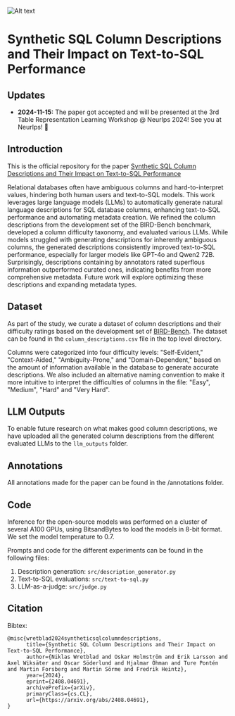 ![Alt text](src/bar_plot_scores.png)

# Synthetic SQL Column Descriptions and Their Impact on Text-to-SQL Performance

## Updates

- **2024-11-15:** The paper got accepted and will be presented at the 3rd Table Representation Learning Workshop @ NeurIps 2024! See you at NeurIps! 🎉 

## Introduction

This is the official repository for the paper [Synthetic SQL Column Descriptions and Their Impact on Text-to-SQL Performance](https://arxiv.org/abs/2408.04691)

Relational databases often have ambiguous columns and hard-to-interpret values, hindering both human users and text-to-SQL models. This work leverages large language models (LLMs) to automatically generate natural language descriptions for SQL database columns, enhancing text-to-SQL performance and automating metadata creation. We refined the column descriptions from the development set of the BIRD-Bench benchmark, developed a column difficulty taxonomy, and evaluated various LLMs. While models struggled with generating descriptions for inherently ambiguous columns, the generated descriptions consistently improved text-to-SQL performance, especially for larger models like GPT-4o and Qwen2 72B. Surprisingly, descriptions containing by annotators rated superflous information outperformed curated ones, indicating benefits from more comprehensive metadata. Future work will explore optimizing these descriptions and expanding metadata types.

## Dataset

As part of the study, we curate a dataset of column descriptions and their difficulty ratings based on the development set of [BIRD-Bench](https://bird-bench.github.io/). The dataset can be found in the `column_descriptions.csv` file in the top level directory. 

Columns were categorized into four difficulty levels: "Self-Evident," "Context-Aided," "Ambiguity-Prone," and "Domain-Dependent," based on the amount of information available in the database to generate accurate descriptions. We also included an alternative naming convention to make it more intuitive to interpret the difficulties of columns in the file: "Easy", "Medium", "Hard" and "Very Hard".

## LLM Outputs

To enable future research on what makes good column descriptions, we have uploaded all the generated column descriptions from the different evaluated LLMs to the `llm_outputs` folder. 

## Annotations

All annotations made for the paper can be found in the /annotations folder. 

## Code

Inference for the open-source models was performed on a cluster of several A100 GPUs, using BitsandBytes to load the models in 8-bit format. We set the model temperature to 0.7. 

Prompts and code for the different experiments can be found in the following files: 

1. Description generation: `src/description_generator.py`
2. Text-to-SQL evaluations: `src/text-to-sql.py`
3. LLM-as-a-judge: `src/judge.py`
 

## Citation

Bibtex:
```
@misc{wretblad2024syntheticsqlcolumndescriptions,
      title={Synthetic SQL Column Descriptions and Their Impact on Text-to-SQL Performance}, 
      author={Niklas Wretblad and Oskar Holmström and Erik Larsson and Axel Wiksäter and Oscar Söderlund and Hjalmar Öhman and Ture Pontén and Martin Forsberg and Martin Sörme and Fredrik Heintz},
      year={2024},
      eprint={2408.04691},
      archivePrefix={arXiv},
      primaryClass={cs.CL},
      url={https://arxiv.org/abs/2408.04691}, 
}
```
